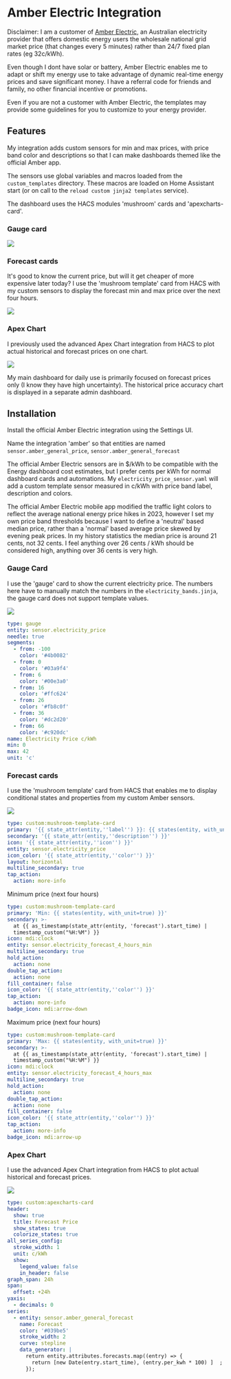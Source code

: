 # Amber Electric Integration

Disclaimer: I am a customer of [Amber Electric](https://mates.amber.com.au/FEH7HXNE), an Australian electricity provider that offers domestic energy users the wholesale national grid market price (that changes every 5 minutes) rather than 24/7 fixed plan rates (eg 32c/kWh).

Even though I dont have solar or battery, Amber Electric enables me to adapt or shift my energy use to take advantage of dynamic real-time energy prices and save significant money. I have a referral code for friends and family, no other financial incentive or promotions.

Even if you are not a customer with Amber Electric, the templates may provide some guidelines for you to customize to your energy provider.

## Features

My integration adds custom sensors for min and max prices, with price band color and descriptions so that I can make dashboards themed like the official Amber app.

The sensors use global variables and macros loaded from the `custom_templates` directory. These macros are loaded on Home Assistant start (or on call to the `reload custom jinja2 templates` service).

The dashboard uses the HACS modules 'mushroom' cards and 'apexcharts-card'.

### Gauge card

![](gauge_card.png)

### Forecast cards

It's good to know the current price, but will it get cheaper of more expensive later today? I use the 'mushroom template' card from HACS with my custom sensors to display the forecast min and max price over the next four hours.

![](forecast_cards.png)

### Apex Chart

I previously used the advanced Apex Chart integration from HACS to plot actual historical and forecast prices on one chart.

![](apex_chart.png)

My main dashboard for daily use is primarily focused on forecast prices only (I know they have high uncertainty). The historical price accuracy chart is displayed in a separate admin dashboard. 

## Installation

Install the official Amber Electric integration using the Settings UI.

Name the integration 'amber' so that entities are named `sensor.amber_general_price`, `sensor.amber_general_forecast`

The official Amber Electric sensors are in $/kWh to be compatible with the Energy dashboard cost estimates, but I prefer cents per kWh for normal dashboard cards and automations. My `electricity_price_sensor.yaml` will add a custom template sensor measured in c/kWh with price band label, description and colors.

The official Amber Electric mobile app modified the traffic light colors to reflect the average national energy price hikes in 2023, however I set my own price band thresholds because I want to define a 'neutral' based median price, rather than a 'normal' based average price skewed by evening peak prices. In my history statistics the median price is around 21 cents, not 32 cents. I feel anything over 26 cents / kWh should be considered high, anything over 36 cents is very high.

### Gauge Card

I use the 'gauge' card to show the current electricity price. The numbers here have to manually match the numbers in the `electricity_bands.jinja`, the gauge card does not support template values.

![](gauge_card.png)

``` yaml
type: gauge
entity: sensor.electricity_price
needle: true
segments:
  - from: -100
    color: '#4b0082'
  - from: 0
    color: '#03a9f4'
  - from: 6
    color: '#00e3a0'
  - from: 16
    color: '#ffc624'
  - from: 26
    color: '#fb8c0f'
  - from: 36
    color: '#dc2d20'
  - from: 66
    color: '#c920dc'
name: Electricity Price c/kWh
min: 0
max: 42
unit: 'c'
```

### Forecast cards

I use the 'mushroom template' card from HACS that enables me to display conditional states and properties from my custom Amber sensors.

![](forecast_cards.png)

``` yaml
type: custom:mushroom-template-card
primary: '{{ state_attr(entity,''label'') }}: {{ states(entity, with_unit=true) }}'
secondary: '{{ state_attr(entity,''description'') }}'
icon: '{{ state_attr(entity,''icon'') }}'
entity: sensor.electricity_price
icon_color: '{{ state_attr(entity,''color'') }}'
layout: horizontal
multiline_secondary: true
tap_action:
  action: more-info
```

Minimum price (next four hours)

``` yaml
type: custom:mushroom-template-card
primary: 'Min: {{ states(entity, with_unit=true) }}'
secondary: >-
  at {{ as_timestamp(state_attr(entity, 'forecast').start_time) |
  timestamp_custom("%H:%M") }} 
icon: mdi:clock
entity: sensor.electricity_forecast_4_hours_min
multiline_secondary: true
hold_action:
  action: none
double_tap_action:
  action: none
fill_container: false
icon_color: '{{ state_attr(entity,''color'') }}'
tap_action:
  action: more-info
badge_icon: mdi:arrow-down
```

Maximum price (next four hours)

```yaml
type: custom:mushroom-template-card
primary: 'Max: {{ states(entity, with_unit=true) }}'
secondary: >-
  at {{ as_timestamp(state_attr(entity, 'forecast').start_time) |
  timestamp_custom("%H:%M") }} 
icon: mdi:clock
entity: sensor.electricity_forecast_4_hours_max
multiline_secondary: true
hold_action:
  action: none
double_tap_action:
  action: none
fill_container: false
icon_color: '{{ state_attr(entity,''color'') }}'
tap_action:
  action: more-info
badge_icon: mdi:arrow-up
```

### Apex Chart

I use the advanced Apex Chart integration from HACS to plot actual historical and forecast prices. 

![](apex_chart.png)

``` yaml
type: custom:apexcharts-card
header:
  show: true
  title: Forecast Price
  show_states: true
  colorize_states: true
all_series_config:
  stroke_width: 1
  unit: c/kWh
  show:
    legend_value: false
    in_header: false
graph_span: 24h
span:
  offset: +24h
yaxis:
  - decimals: 0
series:
  - entity: sensor.amber_general_forecast
    name: Forecast
    color: '#039be5'
    stroke_width: 2
    curve: stepline
    data_generator: |
      return entity.attributes.forecasts.map((entry) => {
        return [new Date(entry.start_time), (entry.per_kwh * 100) ]  ;
      });
```
